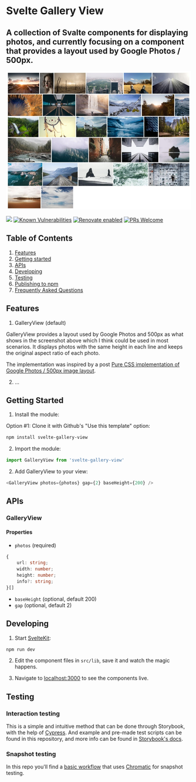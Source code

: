 # Svelte Gallery View

## A collection of Svalte components for displaying photos, and currently focusing on a component that provides a layout used by Google Photos / 500px.

![Screenshot](/public/screenshot.jpeg?raw=true "Screenshot")

[![](https://github.com/leiwan5/svelte-gallery-view/workflows/Node%20CI/badge.svg)](https://github.com/leiwan5/svelte-gallery-view/actions?query=workflow%3A%22Node+CI%22)
[![Known Vulnerabilities](https://snyk.io/test/github/leiwan5/svelte-gallery-view/badge.svg)](https://snyk.io/test/github/leiwan5/svelte-gallery-view)
[![Renovate enabled](https://img.shields.io/badge/renovate-enabled-brightgreen.svg)](https://renovatebot.com/)
[![PRs Welcome](https://img.shields.io/badge/PRs-welcome-brightgreen.svg)](http://makeapullrequest.com)

## Table of Contents

1. [Features](#features)
1. [Getting started](#getting-started)
1. [APIs](#apis)
1. [Developing](#developing)
1. [Testing](#testing)
1. [Publishing to npm](#publishing-to-npm)
1. [Frequently Asked Questions](#frequently-asked-questions)

## Features

1. GalleryView (default)

GalleryView provides a layout used by Google Photos and 500px as what shows in the screenshot above which I think could be used in most scenarios. It displays photos with the same height in each line and keeps the original aspect ratio of each photo.

The implementation was inspired by a post [Pure CSS implementation of Google Photos / 500px image layout](https://github.com/xieranmaya/blog/issues/6).

2. ...

## Getting Started

1. Install the module:

Option #1: Clone it with Github's "Use this template" option:

```bash
npm install svelte-gallery-view
```

2. Import the module:

```javascript
import GalleryView from 'svelte-gallery-view'
```

2. Add GalleryView to your view:

```javascript
<GalleryView photos={photos} gap={2} baseHeight={200} />
```

## APIs

### GalleryView

#### Properties

- `photos` (required)

```typescript
{
    url: string;
    width: number;
    height: number;
    info?: string;
}[]
```

- `baseHeight` (optional, default 200)
- `gap` (optional, default 2)

## Developing

1. Start [SvelteKit](https://kit.svelte.dev/):

```bash
npm run dev
```

2. Edit the component files in `src/lib`, save it and watch the magic happens.

3. Navigate to [localhost:3000](http://localhost:3000) to see the components live.

## Testing

### Interaction testing

This is a simple and intuitive method that can be done through Storybook, with the help of [Cypress](https://cypress.io).
And example and pre-made test scripts can be found in this repository, and more info can be found in [Storybook's docs](https://storybook.js.org/docs/svelte/workflows/interaction-testing).

### Snapshot testing

In this repo you'll find a [basic workflow](.github/chromatic.yml) that uses [Chromatic](https://www.chromatic.com/) for snapshot testing.

